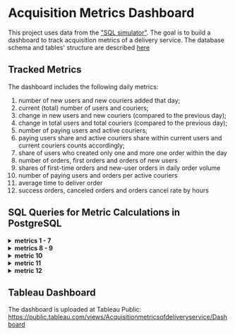 # Acquisition Metrics Dashboard

This project uses data from the ["SQL simulator"](https://karpov.courses/simulator-sql).
The goal is to build a dashboard to track acquisition metrics of a delivery service.
The database schema and tables' structure are described [here](database_structure.md)

## Tracked Metrics

The dashboard includes the following daily metrics:
1. number of new users and new couriers added that day;
2. current (total) number of users and couriers;
3. change in new users and new couriers (compared to the previous day);
4. change in total users and total couriers (compared to the previous day);
5. number of paying users and active couriers;
6. paying users share and active couriers share within current users and current couriers counts accordingly;
7. share of users who created only one and more one order within the day
8. number of orders, first orders and orders of new users
9. shares of first-time orders and new-user orders in daily order volume
10. number of paying users and orders per active couriers
11. average time to deliver order
12. success orders, canceled orders and orders cancel rate by hours

## SQL Queries for Metric Calculations in PostgreSQL

<details>
  <summary><b>metrics 1 - 7</b></summary>
```sql
    WITH users_count 
    AS 
    (
        SELECT start_date AS date
            ,COUNT(*)::INT AS new_users
            ,SUM(COUNT(*)) OVER (ORDER BY start_date)::INT AS total_users
        FROM   
        (
            SELECT user_id
                ,DATE(MIN(time)) as start_date    -- date of the first user action
            FROM   user_actions
            GROUP BY user_id
        ) AS new_users
        GROUP BY date
    ), 
    couriers_count 
    AS 
    (
        SELECT start_date AS date
            ,COUNT(*)::int AS new_couriers
            ,SUM(COUNT(*)) OVER (ORDER BY start_date)::INT AS total_couriers
        FROM   
        (
            SELECT courier_id
                ,DATE(MIN(time)) AS start_date    -- date of the first user action
            FROM courier_actions
            GROUP BY courier_id
        ) AS new_couriers
    GROUP BY date
    )
    SELECT 
        date
        ,new_users
        ,new_couriers
        ,total_users
        ,paying_users
        ,total_couriers
        ,active_couriers
        ,ROUND(100 * (new_users - prev_new_users) / (prev_new_users::decimal), 2) AS new_users_change
        ,ROUND(100 * (total_users - prev_users) / prev_users::decimal, 2) AS total_users_growth
        ,ROUND(100 * (new_couriers - prev_new_couriers) / prev_new_couriers::DECIMAL, 2) AS new_couriers_change
        ,ROUND(100 * (total_couriers - prev_couriers) / prev_couriers::DECIMAL, 2) AS total_couriers_growth
        ,ROUND(100 * paying_users / total_users::DECIMAL, 2) AS paying_users_share
        ,ROUND(100 * active_couriers / total_couriers::DECIMAL, 2) AS active_couriers_share
        ,ROUND(100 * single_order_users / paying_users::DECIMAL, 2) AS single_order_users_share
        ,ROUND(100 * several_orders_users / paying_users::DECIMAL, 2) AS several_orders_users_share
    FROM   
    (
        SELECT users_count.date AS date
            ,new_users
            ,new_couriers
            ,total_users
            ,paying_users
            ,single_order_users
            ,several_orders_users
            ,total_couriers
            ,active_couriers
            ,lag(new_users) OVER (ORDER BY users_count.date) AS prev_new_users
            ,lag(new_couriers) OVER (ORDER BY users_count.date) AS prev_new_couriers
            ,lag(total_users) OVER (ORDER BY users_count.date) AS prev_users
            ,lag(total_couriers) OVER (ORDER BY users_count.date) AS prev_couriers
        FROM users_count
        LEFT JOIN (
                    SELECT date
                        ,COUNT(user_id) AS paying_users
                        ,SUM(CASE WHEN orders_count = 1 THEN 1 ELSE 0 END) AS single_order_users
                        ,SUM(CASE WHEN orders_count > 1 THEN 1 ELSE 0 END) AS several_orders_users
                    FROM
                    (
                        SELECT DATE(time) AS date
                            ,user_id
                            ,COUNT(DISTINCT order_id) AS orders_count
                        FROM user_actions 
                        -- exclude canceled orders
                        WHERE order_id NOT IN (SELECT order_id FROM user_actions WHERE action = 'cancel_order')
                        GROUP BY date, user_id
                    ) AS a
                    GROUP BY date
                ) AS paying
        ON users_count.date = paying.date
        LEFT JOIN couriers_count 
        ON users_count.date = couriers_count.date
        LEFT JOIN (
                    SELECT DATE(time) AS date
                        ,COUNT(DISTINCT courier_id) AS active_couriers
                    FROM courier_actions 
                    -- exclude canceled orders
                    WHERE order_id NOT IN (SELECT order_id FROM user_actions WHERE action = 'cancel_order')
                    GROUP BY date
                ) AS act_couriers
        ON users_count.date = act_couriers.date
    ) AS agg
    ORDER BY date
```
</details>


<details>
  <summary><b>metrics 8 - 9</b></summary>
```
    SELECT *
        -- share of the first orders in total orders
        ,ROUND(100 * first_orders::DECIMAL / orders, 2) AS first_orders_share
        -- share of new users' orders in total orders
        ,ROUND(100 * new_users_orders::DECIMAL / orders, 2) AS new_users_orders_share
    FROM
    (
        SELECT date
            ,SUM(orders_count)::INT AS orders
            --count of first orders is equal to count of new users
            ,COUNT(*) FILTER (WHERE date = first_order_user_date) AS first_orders
            ,SUM(orders_count) FILTER (WHERE date = start_user_date)::INT AS new_users_orders
        FROM
        (
            SELECT DISTINCT DATE(time) AS date
                ,user_id
                ,COUNT(order_id) 
                    FILTER (WHERE order_id NOT IN (SELECT order_id FROM user_actions WHERE action = 'cancel_order'))
                    OVER (PARTITION BY user_id, DATE(time)) AS orders_count
                -- start date of users life
                ,MIN(DATE(time)) OVER (PARTITION BY user_id) AS start_user_date
                -- date of the first order
                ,MIN(DATE(time)) 
                    FILTER (WHERE order_id NOT IN (SELECT order_id FROM user_actions WHERE action = 'cancel_order')) 
                    OVER (PARTITION BY user_id) AS first_order_user_date
            FROM user_actions 
        ) AS a
        GROUP BY date
    ) AS b
    ORDER BY date
```
</details>

<details>
  <summary><b>metric 10</b></summary>
```
    SELECT paying.date AS date
        ,ROUND(paying_users::DECIMAL / active_couriers, 2) AS users_per_courier
        ,ROUND(day_orders::DECIMAL / active_couriers, 2) AS orders_per_courier
    FROM
    (
        SELECT date
            ,COUNT(user_id) AS paying_users
            ,SUM(orders_count) AS day_orders
        FROM
        (
            SELECT DATE(time) AS date
                ,user_id
                ,COUNT(DISTINCT order_id) AS orders_count
            FROM user_actions 
            WHERE order_id NOT IN (SELECT order_id FROM user_actions WHERE action = 'cancel_order')
            GROUP BY date, user_id
        ) AS a
        GROUP BY date
    ) AS paying
    LEFT JOIN 
    (
        SELECT DATE(time) AS date
            ,COUNT(DISTINCT courier_id) AS active_couriers
        FROM courier_actions 
        WHERE order_id NOT IN (SELECT order_id FROM user_actions WHERE action = 'cancel_order')
        GROUP BY date
    ) AS act_couriers
    ON paying.date = act_couriers.date
    ORDER BY date
```
</details>

<details>
  <summary><b>metric 11</b></summary>
```
    SELECT date
        ,AVG(order_minutes) FILTER (WHERE order_minutes > 0)::INT AS minutes_to_deliver
    FROM
    (
        SELECT courier_id
            ,order_id
            ,DATE(MAX(time)) AS date
            ,ROUND(EXTRACT(EPOCH FROM (MAX(time) - MIN(time))) / 60) AS order_minutes
        FROM courier_actions 
        WHERE order_id NOT IN (SELECT order_id FROM user_actions WHERE action = 'cancel_order')
        GROUP BY courier_id, order_id
    ) AS a
    GROUP BY date
    ORDER BY date
```
</details>

<details>
  <summary><b>metric 12</b></summary>
```
    SELECT hour::INTEGER
        ,COUNT(*) - SUM(is_canceled) AS successful_orders
        ,SUM(is_canceled) AS canceled_orders
        ,ROUND(SUM(is_canceled)::DECIMAL / COUNT(*), 3) AS cancel_rate
    FROM
    (
        SELECT EXTRACT (HOUR FROM creation_time) AS hour
            ,CASE WHEN order_id IN (SELECT DISTINCT order_id 
                                    FROM user_actions 
                                    WHERE action='cancel_order') 
                            THEN 1 ELSE 0 END AS is_canceled
        FROM orders
    ) AS a
    GROUP BY hour
    ORDER BY hour
```
</details>

## Tableau Dashboard
The dashboard is uploaded at Tableau Public: https://public.tableau.com/views/Acquisitionmetricsofdeliveryservice/Dashboard